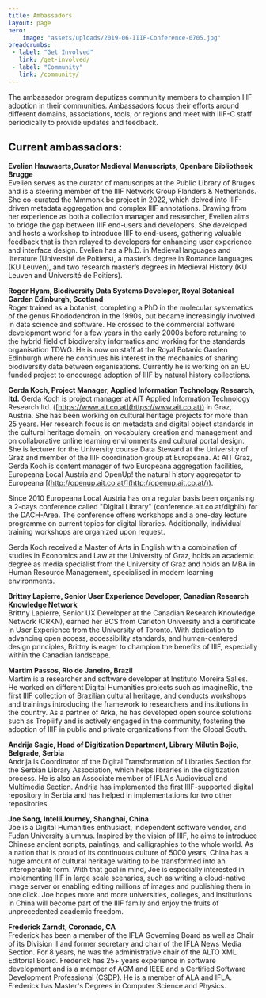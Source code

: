 ```yaml
---
title: Ambassadors
layout: page
hero:
    image: "assets/uploads/2019-06-IIIF-Conference-0705.jpg"
breadcrumbs:
 - label: "Get Involved"
   link: /get-involved/
 - label: "Community"
   link: /community/
---
```


The ambassador program deputizes community members to champion IIIF adoption in their communities. Ambassadors focus their efforts around different domains, associations, tools, or regions and meet with IIIF-C staff periodically to provide updates and feedback.


## Current ambassadors:
**Evelien Hauwaerts,Curator Medieval Manuscripts, Openbare Bibliotheek Brugge**<br/>
Evelien serves as the curator of manuscripts at the Public Library of Bruges and is a steering member of the IIIF Network Group Flanders & Netherlands. She co-curated the Mmmonk.be project in 2022, which delved into IIIF-driven metadata aggregation and complex IIIF annotations. Drawing from her experience as both a collection manager and researcher, Evelien aims to bridge the gap between IIIF end-users and developers. She developed and hosts a workshop to introduce IIIF to end-users, gathering valuable feedback that is then relayed to developers for enhancing user experience and interface design. Evelien has a Ph.D. in Medieval languages and literature (Université de Poitiers), a master’s degree in Romance languages (KU Leuven), and two research master’s degrees in Medieval History (KU Leuven and Université de Poitiers).

**Roger Hyam, Biodiversity Data Systems Developer, Royal Botanical Garden Edinburgh, Scotland**  
Roger trained as a botanist, completing a PhD in the molecular systematics of the genus Rhododendron in the 1990s, but became increasingly involved in data science and software. He crossed to the commercial software development world for a few years in the early 2000s before returning to the hybrid field of biodiversity informatics and working for the standards organisation TDWG. He is now on staff at the Royal Botanic Garden Edinburgh where he continues his interest in the mechanics of sharing biodiversity data between organisations. Currently he is working on an EU funded project to encourage adoption of IIIF by natural history collections.

**Gerda Koch, Project Manager, Applied Information Technology Research, ltd.**
Gerda Koch is project manager at AIT Applied Information Technology Research ltd. ([https://www.ait.co.at](https://www.ait.co.at)) in Graz, Austria. She has been working on cultural heritage projects for more than 25 years. Her research focus is on metadata and digital object standards in the cultural heritage domain, on vocabulary creation and management and on collaborative online learning environments and cultural portal design. She is lecturer for the University course Data Steward at the University of Graz and member of the IIIF coordination group at Europeana. At AIT Graz, Gerda Koch is content manager of two Europeana aggregation facilities, Europeana Local Austria and OpenUp! the natural history aggregator to Europeana [(http://openup.ait.co.at/](http://openup.ait.co.at/)). 

Since 2010 Europeana Local Austria has on a regular basis been organising a 2-days conference called "Digital Library" (conference.ait.co.at/digbib) for the DACH-Area. The conference offers workshops and a one-day lecture programme on current topics for digital libraries. Additionally, individual training workshops are organized upon request.

Gerda Koch received a Master of Arts in English with a combination of studies in Economics and Law at the University of Graz, holds an academic degree as media specialist from the University of Graz and holds an MBA in Human Resource Management, specialised in modern learning environments. 


**Brittny Lapierre, Senior User Experience Developer, Canadian Research Knowledge Network**<br/> 
Brittny Lapierre, Senior UX Developer at the Canadian Research Knowledge Network (CRKN), earned her BCS from Carleton University and a certificate in User Experience from the University of Toronto. With dedication to advancing open access, accessibility standards, and human-centered design principles, Brittny is eager to champion the benefits of IIIF, especially within the Canadian landscape.

**Martim Passos, Rio de Janeiro, Brazil**<br/>
Martim is a researcher and software developer at Instituto Moreira Salles. He worked on different Digital Humanities projects such as imagineRio, the first IIIF collection of Brazilian cultural heritage, and conducts workshops and trainings introducing the framework to researchers and institutions in the country. As a partner of Arka, he has developed open source solutions such as Tropiiify and is actively engaged in the community, fostering the adoption of IIIF in public and private organizations from the Global South.

**Andrija Sagic, Head of Digitization Department, Library Milutin Bojic, Belgrade, Serbia**  
Andrija is Coordinator of the Digital Transformation of Libraries Section for the Serbian Library Association, which helps libraries in the digitization process. He is also an Associate member of IFLA's Audiovisual and Multimedia Section. Andrija has implemented the first IIIF-supported digital repository in Serbia and has helped in implementations for two other repositories.  

**Joe Song, IntelliJourney, Shanghai, China**   
Joe is a Digital Humanities enthusiast, independent software vendor, and Fudan University alumnus. Inspired by the vision of IIIF, he aims to introduce Chinese ancient scripts, paintings, and calligraphies to the whole world. As a nation that is proud of its continuous culture of 5000 years, China has a huge amount of cultural heritage waiting to be transformed into an interoperable form. With that goal in mind, Joe is especially interested in implementing IIIF in large scale scenarios, such as writing a cloud-native image server or enabling editing millions of images and publishing them in one click. Joe hopes more and more universities, colleges, and institutions in China will become part of the IIIF family and enjoy the fruits of unprecedented academic freedom.  

**Frederick Zarndt, Coronado, CA**  
Frederick has been a member of the IFLA Governing Board as well as Chair of its Division II and former secretary and chair of the IFLA News Media Section. For 8 years, he was the administrative chair of the ALTO XML Editorial Board. Frederick has 25+ years experience in software development and is a member of ACM and IEEE and a Certified Software Development Professional (CSDP). He is a member of ALA and IFLA. Frederick has Master's Degrees in Computer Science and Physics.
